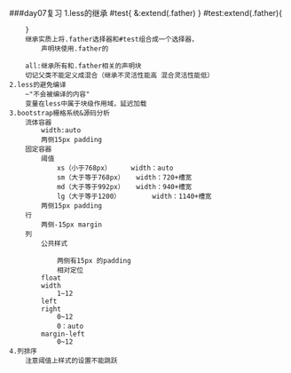 ###day07复习
	1.less的继承
		#test{
			&:extend(.father)
		}
		#test:extend(.father){
			
		}
		继承实质上将.father选择器和#test组合成一个选择器，
			声明块使用.father的
		
		all:继承所有和.father相关的声明块
		切记父类不能定义成混合（继承不灵活性能高 混合灵活性能低）
	2.less的避免编译
		~"不会被编译的内容"
		变量在less中属于块级作用域，延迟加载
	3.bootstrap栅格系统&源码分析
		流体容器
			width:auto
			两侧15px padding
		固定容器
			阈值
				xs（小于768px）		width：auto
				sm（大于等于768px）	width：720+槽宽
				md（大于等于992px）	width：940+槽宽
				lg（大于等于1200）		width：1140+槽宽
			两侧15px padding
		行
			两侧-15px margin
		列
			公共样式

				两侧有15px 的padding
				相对定位
			float
			width
				1~12
			left
			right
				0~12
				0：auto
			margin-left
				0~12
	4.列排序
		注意阈值上样式的设置不能跳跃
